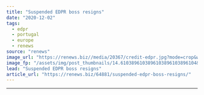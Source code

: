 ```yaml
---
title: "Suspended EDPR boss resigns"
date: "2020-12-02"
tags: 
  - edpr
  - portugal
  - europe
  - renews
source: "renews"
image_url: "https://renews.biz//media/20367/credit-edpr.jpg?mode=crop&width=770&heightratio=0.6103896103896103896103896104&slimmage=true"
image_fp: "/assets/img/post_thumbnails/14.6103896103896103896103896104&slimmage=true"
lead: "Suspended EDPR boss resigns"
article_url: "https://renews.biz/64881/suspended-edpr-boss-resigns/"
---
```


---
